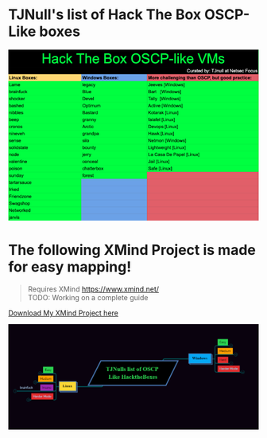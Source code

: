# TJNull's list of Hack The Box OSCP-Like boxes

![TJNullsList](TJNull%20List.png)

# The following XMind Project is made for easy mapping!
> Requires XMind https://www.xmind.net/  
> TODO: Working on a complete guide

[Download My XMind Project here](https://github.com/xephora/Tech-Scripts-n-Goodies/raw/master/OSCP-Like-Boxes-TJNull/TJNulls%20list%20of%20OSCP%20Like%20HacktheBoxes%20-%20Template.xmind)

![OSCP-Like Template](OSCP-like.png)
